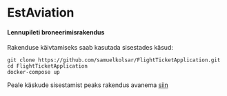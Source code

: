 # EstAviation
#### Lennupileti broneerimisrakendus

Rakenduse käivtamiseks saab kasutada sisestades käsud:
```
git clone https://github.com/samuelkolsar/FlightTicketApplication.git
cd FlightTicketApplication
docker-compose up
```
Peale käskude sisestamist peaks rakendus avanema [siin](http://localhost)


